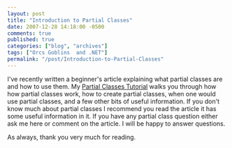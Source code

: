 ```yaml
---
layout: post
title: "Introduction to Partial Classes"
date: 2007-12-28 14:18:00 -0500
comments: true
published: true
categories: ["blog", "archives"]
tags: ["Orcs Goblins  and .NET"]
permalink: "/post/Introduction-to-Partial-Classes"
---
```

<!-- more -->

<p>I've recently written a beginner's article explaining what partial classes are and how to use them. My <a href="http://aspalliance.com/1536_Understanding_and_Using_Partial_Classes_in_C" target="_blank">Partial Classes Tutorial</a> walks you through how how partial classes work, how to create partial classes, when one would use partial classes, and a few other bits of useful information. If you don't know much about partial classes I recommend you read the article it has some useful information in it. If you have any partial class question either ask me here or comment on the article. I will be happy to answer questions.</p>
<p>As always, thank you very much for reading.</p>
